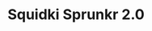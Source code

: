 ---
slug: squidki-sprunkr-20
title: Squidki Sprunkr 2.0
description: "Squidki Sprunkr 2.0 is an exciting online game. Play for free directly in your browser!"
icon: /images/new_mods/Sprunki Sprunkr 2.0.png
url: https://wowtbc.net/sprunkin/sprunkr2/index.html
previewImage: /images/new_mods/Sprunki Sprunkr 2.0.png
type: new mods

# SEO配置
seo:
  title: "Squidki Sprunkr 2.0 - Play Free Online Game | Fun Browser Games"
  description: "Squidki Sprunkr 2.0 - Play this fun online game for free in your browser. No download required!"
  ogImage: "/images/new_mods/Sprunki Sprunkr 2.0.png"
  keywords: "squidki-sprunkr-20, online game, browser game, free game, new mods game, play online"

videoUrls:
  - https://www.youtube.com/embed/example1
  - https://www.youtube.com/embed/example2

whyPlay:
  title: "Why Play Squidki Sprunkr 2.0?"
  items:
    - "Immersive Gameplay: Squidki Sprunkr 2.0 offers an engaging and immersive gaming experience that will keep you entertained for hours"
    - "Challenging Levels: Test your skills with increasingly difficult challenges and obstacles"
    - "Beautiful Graphics: Enjoy stunning visuals and smooth animations that bring the game world to life"
    - "Regular Updates: New content and features are added regularly to keep the game fresh and exciting"
    - "Free to Play: Experience all the fun without spending a penny"
    - "Community Features: Connect with other players, share strategies, and compete for high scores"
    - "Cross-Platform: Play on any device with a web browser, no downloads required"

features:
  title: "Key Features of Squidki Sprunkr 2.0"
  image: "/images/new_mods/Sprunki Sprunkr 2.0.png"
  items:
    - "Intuitive Controls: Easy to learn controls make Squidki Sprunkr 2.0 accessible for players of all skill levels"
    - "Multiple Game Modes: Enjoy various gameplay options that provide different challenges and experiences"
    - "Character Customization: Personalize your gaming experience with unique characters and items"
    - "Achievement System: Complete special tasks to earn rewards and recognition"
    - "Leaderboards: Compete with players worldwide and see who can achieve the highest scores"

characteristics:
  title: "Game Characteristics"
  image: "/images/new_mods/Sprunki Sprunkr 2.0.png"
  items:
    - "Genre: New mods game with elements of strategy and skill"
    - "Difficulty: Suitable for both casual gamers and those seeking a challenge"
    - "Play Time: Quick sessions or extended gameplay, depending on your preference"
    - "Art Style: Vibrant and engaging visuals that enhance the gaming experience"
    - "Sound Design: Immersive audio that complements the gameplay perfectly"

info: "Squidki Sprunkr 2.0 is an exciting online game that offers players a unique and engaging gaming experience. With its intuitive controls, stunning visuals, and challenging gameplay, Squidki Sprunkr 2.0 provides hours of entertainment for players of all ages and skill levels. Whether you're looking for a quick gaming session during a break or an extended play session, Squidki Sprunkr 2.0 delivers an immersive experience that will keep you coming back for more. The game features multiple levels of increasing difficulty, ensuring that players are constantly challenged as they progress. With regular updates adding new content and features, Squidki Sprunkr 2.0 remains fresh and exciting, providing endless entertainment options for its growing community of players."

howToPlayIntro: "Welcome to Squidki Sprunkr 2.0! This guide will walk you through the basics and help you master the game. Whether you're a beginner or looking to improve your skills, these tips and instructions will enhance your gaming experience."

howToPlaySteps:
  - title: "Getting Started"
    description: "Begin your Squidki Sprunkr 2.0 adventure by familiarizing yourself with the controls. Use your keyboard or mouse to navigate through the game interface. The tutorial will guide you through the basic mechanics and help you understand the objectives."
  - title: "Understanding the Objectives"
    description: "In Squidki Sprunkr 2.0, your main goal is to progress through levels by completing specific objectives. Each level presents unique challenges that require different strategies and approaches."
  - title: "Mastering the Controls"
    description: "Practice using the controls to improve your precision and reaction time. Squidki Sprunkr 2.0 requires quick reflexes and strategic thinking to overcome obstacles and defeat opponents."
  - title: "Utilizing Power-ups"
    description: "Collect power-ups throughout the game to enhance your abilities and overcome difficult challenges. Each power-up offers unique advantages that can be crucial for success."
  - title: "Developing Strategies"
    description: "As you progress in Squidki Sprunkr 2.0, develop effective strategies for different scenarios. Analyze patterns, anticipate challenges, and adapt your approach to maximize your performance."

faq:
  title: "Frequently Asked Questions about Squidki Sprunkr 2.0"
  items:
    - question: "Is Squidki Sprunkr 2.0 free to play?"
      answer: "Yes, Squidki Sprunkr 2.0 is completely free to play directly in your web browser. No downloads or purchases are required to enjoy the full game experience."
    - question: "Can I play Squidki Sprunkr 2.0 on mobile devices?"
      answer: "Yes, Squidki Sprunkr 2.0 is optimized for both desktop and mobile play. You can enjoy the game on any device with a web browser and internet connection."
    - question: "Are there any in-game purchases?"
      answer: "While Squidki Sprunkr 2.0 is free to play, there may be optional in-game purchases available for cosmetic items or additional features that don't affect core gameplay."
    - question: "How often is Squidki Sprunkr 2.0 updated?"
      answer: "The developers regularly update Squidki Sprunkr 2.0 with new content, features, and improvements based on player feedback and game performance."
    - question: "Can I play Squidki Sprunkr 2.0 offline?"
      answer: "Currently, Squidki Sprunkr 2.0 requires an internet connection to play as it's a browser-based online game."
    - question: "Is Squidki Sprunkr 2.0 suitable for children?"
      answer: "Yes, Squidki Sprunkr 2.0 is designed to be family-friendly and suitable for players of all ages."
    - question: "How do I report bugs or issues?"
      answer: "If you encounter any problems while playing Squidki Sprunkr 2.0, you can report them through the game's support page or contact the developers directly through their website."
    - question: "Still Have Questions?"
      answer: "If you have additional questions about Squidki Sprunkr 2.0 that aren't covered in this FAQ, please visit our support center or contact our customer service team for assistance."
---
